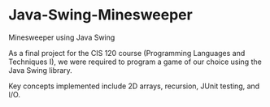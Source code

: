 # Java-Swing-Minesweeper
Minesweeper using Java Swing

As a final project for the CIS 120 course (Programming Languages and Techniques I),
we were required to program a game of our choice using the Java Swing library.

Key concepts implemented include 2D arrays, recursion, JUnit testing, and I/O.
